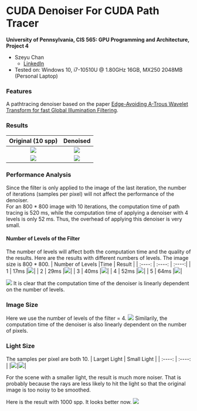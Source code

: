 CUDA Denoiser For CUDA Path Tracer
==================================

**University of Pennsylvania, CIS 565: GPU Programming and Architecture, Project 4**

* Szeyu Chan
  * [LinkedIn](https://www.linkedin.com/in/szeyuchan11/)
* Tested on: Windows 10, i7-10510U @ 1.80GHz 16GB, MX250 2048MB (Personal Laptop)

### Features

A pathtracing denoiser based on the paper [Edge-Avoiding A-Trous Wavelet Transform for fast Global Illumination Filtering](https://jo.dreggn.org/home/2010_atrous.pdf).

### Results
| Original (10 spp) | Denoised |
| :----:  | :----: |
|![](./results/cornell.png)|![](./results/cornellDenoise.png)|
|![](./results/cornellDiffuse.png)| ![](./results/cornellDiffuseDenoise.png)|

### Performance Analysis
Since the filter is only applied to the image of the last iteration, the number of iterations (samples per pixel) will not affect the performance of the denoiser.  
For an 800 * 800 image with 10 iterations, the computation time of path tracing is 520 ms, while the computation time of applying a denoiser with 4 levels is only 52 ms. Thus, the overhead of applying this denoiser is very small.
#### Number of Levels of the Filter 
The number of levels will affect both the computation time and the quality of the results. Here are the results with different numbers of levels. The image size is 800 * 800.
| Number of Levels |Time | Result |
| :----:  | :----: | :----:|
| 1 | 17ms |![](./results/1.png)|
| 2 | 29ms |![](./results/2.png)|
| 3 | 40ms |![](./results/3.png)|
| 4 | 52ms |![](./results/4.png)|
| 5 | 64ms |![](./results/5.png)|

![](./results/nol.png)
It is clear that the computation time of the denoiser is linearly dependent on the number of levels.

### Image Size
Here we use the number of levels of the filter = 4.
![](./results/nop.png)
Similarily, the computation time of the denoiser is also linearly dependent on the number of pixels.

### Light Size
The samples per pixel are both 10.
| Larget Light | Small Light |
| :----:  | :----: |
|![](./results/4.png)|![](./results/smallLight.png)|

For the scene with a smaller light, the result is much more noiser. That is probably because the rays are less likely to hit the light so that the original image is too noisy to be smoothed.

Here is the result with 1000 spp. It looks better now.
![](./results/smallLight1000.png)

